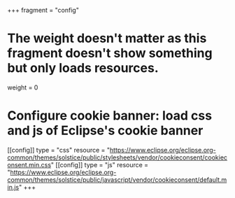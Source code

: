 +++
fragment = "config"

# The weight doesn't matter as this fragment doesn't show something but only loads resources.
weight = 0

# Configure cookie banner: load css and js of Eclipse's cookie banner
[[config]]
type = "css"
resource = "https://www.eclipse.org/eclipse.org-common/themes/solstice/public/stylesheets/vendor/cookieconsent/cookieconsent.min.css"
[[config]]
type = "js"
resource = "https://www.eclipse.org/eclipse.org-common/themes/solstice/public/javascript/vendor/cookieconsent/default.min.js"
+++